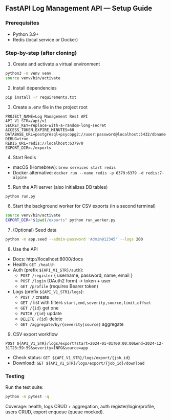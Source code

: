## FastAPI Log Management API — Setup Guide

### Prerequisites
- Python 3.9+
- Redis (local service or Docker)

### Step-by-step (after cloning)
1) Create and activate a virtual environment
```bash
python3 -m venv venv
source venv/bin/activate
```

2) Install dependencies
```bash
pip install -r requirements.txt
```

3) Create a .env file in the project root
```env
PROJECT_NAME=Log Management Rest API
API_V1_STR=/api/v1
SECRET_KEY=replace-with-a-random-long-secret
ACCESS_TOKEN_EXPIRE_MINUTES=60
DATABASE_URL=postgresql+psycopg2://user:password@localhost:5432/dbname
DEBUG=true
REDIS_URL=redis://localhost:6379/0
EXPORT_DIR=./exports
```

4) Start Redis
- macOS (Homebrew): `brew services start redis`
- Docker alternative: `docker run --name redis -p 6379:6379 -d redis:7-alpine`

5) Run the API server (also initializes DB tables)
```bash
python run.py
```

6) Start the background worker for CSV exports (in a second terminal)
```bash
source venv/bin/activate
EXPORT_DIR="$(pwd)/exports" python run_worker.py
```

7) (Optional) Seed data
```bash
python -m app.seed --admin-password 'Admin@12345' --logs 200
```

8) Use the API
- Docs: http://localhost:8000/docs
- Health: `GET /health`
- Auth (prefix `${API_V1_STR}/auth`):
  - `POST /register` { username, password, name, email }
  - `POST /login` (OAuth2 form) → token + user
  - `GET /profile` (requires Bearer token)
- Logs (prefix `${API_V1_STR}/logs`):
  - `POST /` create
  - `GET /` list with filters `start,end,severity,source,limit,offset`
  - `GET /{id}` get one
  - `PATCH /{id}` update
  - `DELETE /{id}` delete
  - `GET /aggregate/by/{severity|source}` aggregate

9) CSV export workflow
```http
POST ${API_V1_STR}/logs/export?start=2024-01-01T00:00:00&end=2024-12-31T23:59:59&severity=INFO&source=app
```
- Check status: `GET ${API_V1_STR}/logs/export/{job_id}`
- Download: `GET ${API_V1_STR}/logs/export/{job_id}/download`

### Testing
Run the test suite:
```bash
python -m pytest -q
```
Coverage: health, logs CRUD + aggregation, auth register/login/profile, users CRUD, export enqueue (queue mocked).


